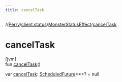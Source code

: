 ```yaml
---
title: cancelTask
---
```

//[Perry](../../../index.html)/[client.status](../index.html)/[MonsterStatusEffect](index.html)/[cancelTask](cancel-task.html)



# cancelTask



[jvm]\
fun [cancelTask](cancel-task.html)()

var [cancelTask](cancel-task.html): [ScheduledFuture](https://docs.oracle.com/javase/8/docs/api/java/util/concurrent/ScheduledFuture.html)&lt;*&gt;? = null




